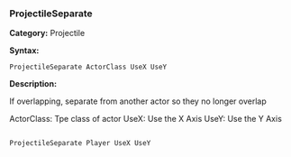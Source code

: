 ### ProjectileSeparate

**Category:**
Projectile

**Syntax:**

```scorpionengine
ProjectileSeparate ActorClass UseX UseY
```

**Description:**

If overlapping, separate from another actor so they no longer overlap

ActorClass: Tpe class of actor
UseX: Use the X Axis
UseY: Use the Y Axis

```scorpionengine

ProjectileSeparate Player UseX UseY

```
